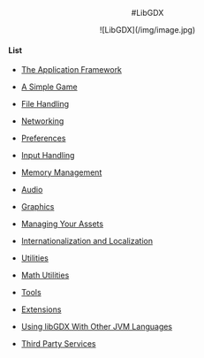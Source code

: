 <p align="center">
#LibGDX
</p>

<div align="center">
![LibGDX](/img/image.jpg)
</div>

#### List

* [The Application Framework](applicationframework.md)

* [A Simple Game](asimplegame.md)

* [File Handling](link.md)

* [Networking](link.md)

* [Preferences](link.md)

* [Input Handling](link.md)

* [Memory Management](link.md)

* [Audio](link.md)

* [Graphics](link.md)

* [Managing Your Assets](link.md)

* [Internationalization and Localization](link.md)

* [Utilities](link.md)

* [Math Utilities](link.md)

* [Tools](link.md)

* [Extensions](link.md)

* [Using libGDX With Other JVM Languages](link.md)

* [Third Party Services](link.md)

